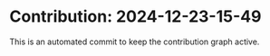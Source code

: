 # Contribution: 2024-12-23-15-49
This is an automated commit to keep the contribution graph active.
